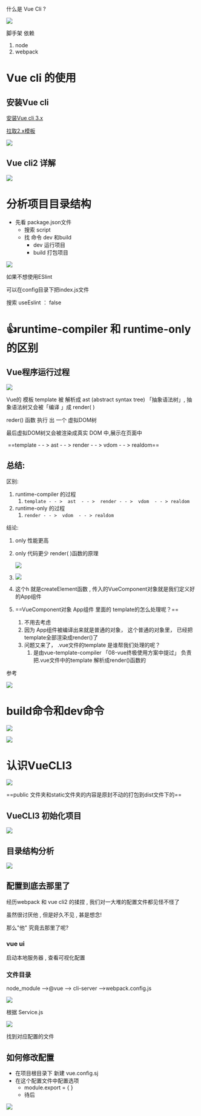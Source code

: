 

什么是 Vue Cli ?

![](assets\Vue-cli-1.jpg)

脚手架 依赖

1. node
2. webpack

# Vue cli 的使用

## 安装Vue cli

[安装Vue cli 3.x](https://cli.vuejs.org)

[拉取2.x模板](https://cli.vuejs.org/zh/guide/creating-a-project.html#%E4%BD%BF%E7%94%A8%E5%9B%BE%E5%BD%A2%E5%8C%96%E7%95%8C%E9%9D%A2)

![](assets\Vue-cli-3.jpg)



## Vue cli2 详解

![](assets\Vue-cli-4.jpg)



# 分析项目目录结构

- 先看 package.json文件
  - 搜索 script
  - 找  命令 dev 和build
    - dev 运行项目
    - build 打包项目

![](assets\目录分析.jpg)



如果不想使用ESlint 

可以在config目录下把index.js文件 

搜索 useEslint   ： false



# 👍runtime-compiler 和 runtime-only  的区别

## Vue程序运行过程

![](assets\Vue程序运行过程.jpg)



Vue的 模板 template  被 解析成  ast  (abstract syntax  tree)  「抽象语法树」, 抽象语法树又会被「编译 」成 render( )

reder() 函数  执行 出 一个 虚拟DOM树   

最后虚拟DOM树又会被渲染成真实 DOM 中,展示在页面中

​							==template - - >  ast  - - >  render - - >  vdom  - - > realdom==

## 总结:

 

区别:

1. runtime-compiler 的过程 
   1.  `template - - >  ast  - - >  render - - >  vdom  - - > realdom`
2. runtime-only  的过程
   1. `render - - >  vdom  - - > realdom`



结论:

1. only 性能更高

2. only 代码更少   render( )函数的原理

   ![](assets\Vue-1.jpg)

3.  ![](assets\Vue-2.jpg)

4. 这个h 就是createElement函数 ,  传入的VueComponent对象就是我们定义好的App组件
5. ==VueComponent对象 App组件 里面的 template的怎么处理呢？==
   1. 不用去考虑
   2. 因为 App组件被编译出来就是普通的对象， 这个普通的对象里， 已经把template全部渲染成render()了
   3. 问题又来了， .vue文件的template 是谁帮我们处理的呢？
      1. 是由vue-template-compiler  「08-vue终极使用方案中提过」 负责把.vue文件中的template 解析成render()函数的



参考

![](assets\Vue-3.jpg)





# build命令和dev命令

![](assets\build.jpg)



![](assets\dev.jpg)





# 认识VueCLI3

![](assets\Vue-cli3-1.jpg)

==public 文件夹和static文件夹的内容是原封不动的打包到dist文件下的==



## VueCLI3  初始化项目

![](assets\Vue-4.jpg)



## 目录结构分析

![](assets\Vue-5.jpg)



## 配置到底去那里了



经历webpack 和 vue cli2 的揉捏 , 我们对一大堆的配置文件都见怪不怪了

虽然很讨厌他 , 但是好久不见 , 甚是想念!

那么"他" 究竟去那里了呢?



### vue ui

启动本地服务器 , 查看可视化配置



### 文件目录

node_module -->@vue –> cli-server –>webpack.config.js

![](assets\vue-6.jpg)

根据  Service.js  

![](assets\vue-7.jpg)

找到对应配置的文件





## 如何修改配置

- 在项目根目录下  新建  vue.config.sj
- 在这个配置文件中配置选项
  - module.export = { }
  - 待后

![](assets\Vue-8.jpg)





